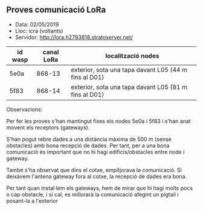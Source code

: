 ## Proves comunicació LoRa
- Data: 02/05/2019
- Lloc: icra (voltants)
- Servidor: http://lora.h2793818.stratoserver.net/

| id wasp | canal LoRa | localització nodes |
|---------|------------|------|
| 5e0a | 868-13 | exterior, sota una tapa davant L05 (44 m fins al D01) |
| 5f83 | 868-14 | exterior, sota una tapa davant L05 (81 m fins al D01) |


Observacions:

Per fer les proves s'han mantingut fixes els nodes 5e0a i 5f83 i s'han anat
movent els receptors (gateways).

S'han pogut rebre dades a una distància màxima de 500 m (sense obstacles) amb
bona recepció de dades. Per tant, per a una bona comunicació és important que no hi hagi edificis/obstacles entre node i gateway.

També s'ha observat que dins el cotxe, empitjorava la comunicació. Si deixàvem l'antena gateway fora al cotxe, la recepció de dades era bona. 

Per tant quan instal·lem els gateways, hem de mirar que hi hagi molts pocs o cap obstacle, i si cal, es millorarà la comunicació afegint un pigtail i posant-la a l'exterior



